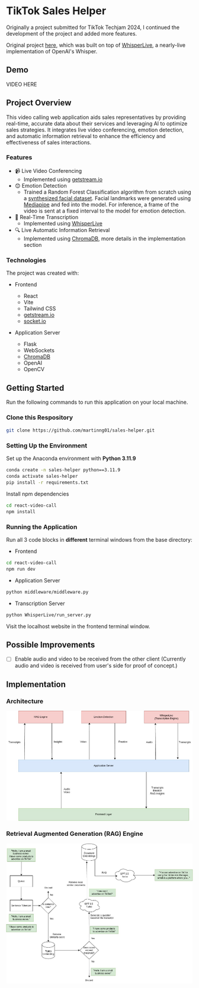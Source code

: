 # TikTok Sales Helper

Originally a project submitted for TikTok Techjam 2024, I continued the development of the project and added more features.

Original project [here](https://github.com/joseyjh/sales-helper-hackathon), which was built on top of [WhisperLive](https://github.com/collabora/WhisperLive), a nearly-live implementation of OpenAI's Whisper.

## Demo

VIDEO HERE

## Project Overview

This video calling web application aids sales representatives by providing real-time, accurate data about their services and leveraging AI to optimize sales strategies. It integrates live video conferencing, emotion detection, and automatic information retrieval to enhance the efficiency and effectiveness of sales interactions.

### Features

- 📹 Live Video Conferencing
  - Implemented using [getstream.io](https://getstream.io)
- 😊 Emotion Detection
  - Trained a Random Forest Classification algorithm from scratch using a [synthesized facial dataset](https://osf.io/7a5fs/). Facial landmarks were generated using [Mediapipe](https://github.com/google-ai-edge/mediapipe) and fed into the model. For inference, a frame of the video is sent at a fixed interval to the model for emotion detection.
- 📝 Real-Time Transcription
  - Implemented using [WhisperLive](https://github.com/collabora/WhisperLive)
- 🔍 Live Automatic Information Retrieval
  - Implemented using [ChromaDB](https://www.trychroma.com/), more details in the implementation section

### Technologies

The project was created with:

- Frontend

  - React
  - Vite
  - Tailwind CSS
  - [getstream.io](https://getstream.io)
  - [socket.io](https://socket.io)

- Application Server
  - Flask
  - WebSockets
  - [ChromaDB](https://www.trychroma.com/)
  - OpenAI
  - OpenCV

## Getting Started

Run the following commands to run this application on your local machine.

### Clone this Respository

```bash
git clone https://github.com/martinng01/sales-helper.git
```

### Setting Up the Environment

Set up the Anaconda environment with **Python 3.11.9**

```bash
conda create -n sales-helper python==3.11.9
conda activate sales-helper
pip install -r requirements.txt
```

Install npm dependencies

```bash
cd react-video-call
npm install
```

### Running the Application

Run all 3 code blocks in **different** terminal windows from the base directory:

- Frontend

```bash
cd react-video-call
npm run dev
```

- Application Server

```bash
python middleware/middleware.py
```

- Transcription Server

```bash
python WhisperLive/run_server.py
```

Visit the localhost website in the frontend terminal window.

## Possible Improvements

- [ ] Enable audio and video to be received from the other client (Currently audio and video is received from user's side for proof of concept.)

## Implementation

### Architecture

![architecture](docs/images/saleshelper.jpg)

### Retrieval Augmented Generation (RAG) Engine

![rag](docs/images/rag.jpg)

